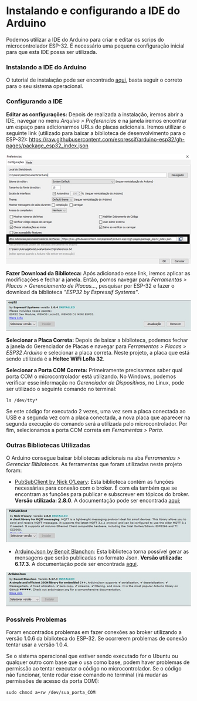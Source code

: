 # Instalando e configurando a IDE do Arduino
Podemos utilizar a IDE do Arduino para criar e editar os scrips do microcontrolador ESP-32. É necessário uma pequena configuração inicial para que esta IDE possa ser utilizada.

### Instalando a IDE do Arduino
O tutorial de instalação pode ser encontrado [aqui](https://www.arduino.cc/en/Guide), basta seguir o correto para o seu sistema operacional.

### Configurando a IDE

**Editar as configurações:**
Depois de realizada a instalação, iremos abrir a IDE, navegar no menu *Arquivo > Preferencias* e na janela iremos encontrar um espaço para adicionarmos URLs de placas adicionais. Iremos utilizar o seguinte link (utilizado para baixar a biblioteca de desenvolvimento para o ESP-32): https://raw.githubusercontent.com/espressif/arduino-esp32/gh-pages/package_esp32_index.json

![Adicionando URL](./img/url.jpeg)

**Fazer Download  da Biblioteca:**
Após adicionado esse link, iremos aplicar as modificações e fechar a janela.
Então, pomos navegar para *Ferramentas > Placas > Gerenciamento de Placas...*, pesquisar por ESP-32 e fazer o download da biblioteca *"ESP32 by Espressif Systems"*.

![Baixando a Biblioteca](./img/bib.jpeg)

**Selecionar a Placa Correta:**
Depois de baixar a biblioteca, podemos fechar a janela do Gerenciador de Placas e navegar para *Ferramentas > Placas > ESP32 Arduino* e selecionar a placa correta. Neste projeto, a placa que está sendo utilizada é a **Heltec WiFi LoRa 32**.

**Selecionar a Porta COM Correta:**
Primeiramente precisarmos saber qual porta COM o microcontrolador está utilizando. No Windows, podemos verificar esse informação no *Gerenciador de Dispositivos*, no Linux, pode ser utilizado o seguinte comando no terminal:

	ls /dev/tty*

Se este código for executado 2 vezes, uma vez sem a placa conectada ao USB e a segunda vez com a placa conectada, a nova placa que aparecer na segunda execução do comando será a utilizada pelo microcontrolador.
Por fim, selecionamos a porta COM correta em *Ferramentas > Porta*.

### Outras Bibliotecas Utilizadas
O Arduino consegue baixar bibliotecas adicionais na aba *Ferramentas > Gerenciar Bibliotecas*. As ferramentas que foram utilizadas neste projeto foram:

 - [PubSubClient  by Nick O’Leary](https://github.com/knolleary/pubsubclient): Esta biblioteca contém as funções necessárias para conexão com o broker. É com ela também que se encontram as funções para publicar e subscrever em tópicos do broker. **Versão utilizada: 2.8.0**. A documentação pode ser encontrada [aqui](https://pubsubclient.knolleary.net/api);

![Biblioteca PubSubClient](./img/pubsub.jpeg)

 - [ArduinoJson  by Benoit Blanchon](https://github.com/bblanchon/ArduinoJson): Esta biblioteca torna possível gerar as mensagens que serão publicadas no formato Json. **Versão utilizada: 6.17.3**. A documentação pode ser encontrada [aqui](https://arduinojson.org/v6/doc/).

![Biblioteca ArduinoJson](./img/json.jpeg)

### Possíveis Problemas
Foram encontrados problemas em fazer conexões ao broker utilizando a versão 1.0.6 da biblioteca do ESP-32. Se ocorrerem problemas de conexão tentar usar a versão 1.0.4.

Se o sistema operacional que estiver sendo executado for o Ubuntu ou qualquer outro com base que o usa como base, podem haver problemas de permissão ao tentar executar o código no microcontrolador. Se o código não funcionar, tente rodar esse comando no terminal (irá mudar as permissões de acesso da porta COM):

	sudo chmod a+rw /dev/sua_porta_COM


